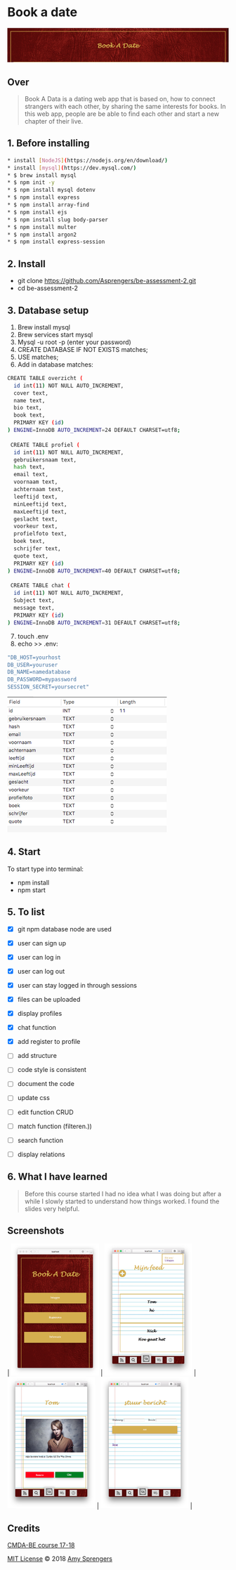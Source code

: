 # Book a date

![](screenshot/slide.png)

## Over

> Book A Data is a dating web app that is based on, how to connect strangers with each other, by sharing the same interests for books. In this web app, people are be able to find each other and start a new chapter of their live.  

## 1. Before installing

``` bash
* install [NodeJS](https://nodejs.org/en/download/)
* install [mysql](https://dev.mysql.com/)
* $ brew install mysql
* $ npm init -y
* $ npm install mysql dotenv
* $ npm install express
* $ npm install array-find
* $ npm install ejs
* $ npm install slug body-parser
* $ npm install multer
* $ npm install argon2
* $ npm install express-session
```

## 2. Install
* git clone https://github.com/Asprengers/be-assessment-2.git
* cd be-assessment-2

## 3. Database setup

1. Brew install mysql
2. Brew services start mysql
3. Mysql -u root -p (enter your password)
4. CREATE DATABASE IF NOT EXISTS matches;
5. USE matches;
6. Add in database matches:
```bash
CREATE TABLE overzicht (
  id int(11) NOT NULL AUTO_INCREMENT,
  cover text,
  name text,
  bio text,
  book text,
  PRIMARY KEY (id)
) ENGINE=InnoDB AUTO_INCREMENT=24 DEFAULT CHARSET=utf8;

 CREATE TABLE profiel (
  id int(11) NOT NULL AUTO_INCREMENT,
  gebruikersnaam text,
  hash text,
  email text,
  voornaam text,
  achternaam text,
  leeftijd text,
  minLeeftijd text,
  maxLeeftijd text,
  geslacht text,
  voorkeur text,
  profielfoto text,
  boek text,
  schrijfer text,
  quote text,
  PRIMARY KEY (id)
) ENGINE=InnoDB AUTO_INCREMENT=40 DEFAULT CHARSET=utf8;

 CREATE TABLE chat (
  id int(11) NOT NULL AUTO_INCREMENT,
  Subject text,
  message text,
  PRIMARY KEY (id)
) ENGINE=InnoDB AUTO_INCREMENT=31 DEFAULT CHARSET=utf8;
```
7. touch .env
8. echo >> .env:
```bash
"DB_HOST=yourhost
DB_USER=youruser
DB_NAME=namedatabase
DB_PASSWORD=mypassword
SESSION_SECRET=yoursecret"
```

![](screenshot/database.png)

## 4. Start

To start type into terminal:
* npm install
* npm start


## 5. To list

* [x] git npm database node are used
* [x] user can sign up
* [x] user can log in
* [x] user can log out
* [x] user can stay logged in through sessions
* [x] files can be uploaded
* [x] display profiles
* [x] chat function
* [x] add register to profile
* [ ] add structure
* [ ] code style is consistent
* [ ] document the code
* [ ] update css
* [ ] edit function CRUD
* [ ] match function (filteren.))
* [ ] search function
* [ ] display relations


## 6. What I have learned

> Before this course started I had no idea what I was doing but after a while I slowly started to understand how things worked.
I found the slides very helpful.

## Screenshots

<!-- ![](screenshot/home.png){:height="50%" width="50%"}
![](screenshot/feed.png =150 )
![](screenshot/match.png =150 )
![](screenshot/setup.png)    -->

| <img src="screenshot/home.png" width="200" height="300">   | <img src="screenshot/feed.png" width="200" height="300"> | <img src="screenshot/match.png" width="200" height="300"> | <img src="screenshot/bericht.png" width="200" height="300"> |



## Credits

[CMDA-BE course 17-18](https://github.com/cmda-be/course-17-18)

[MIT License](https://github.com/Asprengers/be-assessment-2/blob/master/licence.md)  © 2018 [Amy Sprengers](https://github.com/Asprengers)
